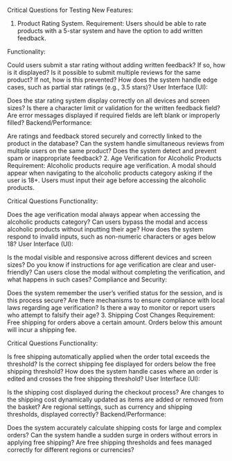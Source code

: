 Critical Questions for Testing New Features:
1. Product Rating System.
Requirement: Users should be able to rate products with a 5-star system and have the option to add written feedback.

Functionality:

Could users submit a star rating without adding written feedback? If so, how is it displayed?
Is it possible to submit multiple reviews for the same product? If not, how is this prevented?
How does the system handle edge cases, such as partial star ratings (e.g., 3.5 stars)?
User Interface (UI):

Does the star rating system display correctly on all devices and screen sizes?
Is there a character limit or validation for the written feedback field?
Are error messages displayed if required fields are left blank or improperly filled?
Backend/Performance:

Are ratings and feedback stored securely and correctly linked to the product in the database?
Can the system handle simultaneous reviews from multiple users on the same product?
Does the system detect and prevent spam or inappropriate feedback?
2. Age Verification for Alcoholic Products
Requirement: Alcoholic products require age verification. A modal should appear when navigating to the alcoholic products category asking if the user is 18+. Users must input their age before accessing the alcoholic products.

Critical Questions
Functionality:

Does the age verification modal always appear when accessing the alcoholic products category?
Can users bypass the modal and access alcoholic products without inputting their age?
How does the system respond to invalid inputs, such as non-numeric characters or ages below 18?
User Interface (UI):

Is the modal visible and responsive across different devices and screen sizes?
Do you know if instructions for age verification are clear and user-friendly?
Can users close the modal without completing the verification, and what happens in such cases?
Compliance and Security:

Does the system remember the user’s verified status for the session, and is this process secure?
Are there mechanisms to ensure compliance with local laws regarding age verification?
Is there a way to monitor or report users who attempt to falsify their age?
3. Shipping Cost Changes
Requirement: Free shipping for orders above a certain amount. Orders below this amount will incur a shipping fee.

Critical Questions
Functionality:

Is free shipping automatically applied when the order total exceeds the threshold?
Is the correct shipping fee displayed for orders below the free shipping threshold?
How does the system handle cases where an order is edited and crosses the free shipping threshold?
User Interface (UI):

Is the shipping cost displayed during the checkout process?
Are changes to the shipping cost dynamically updated as items are added or removed from the basket?
Are regional settings, such as currency and shipping thresholds, displayed correctly?
Backend/Performance:

Does the system accurately calculate shipping costs for large and complex orders?
Can the system handle a sudden surge in orders without errors in applying free shipping?
Are free shipping thresholds and fees managed correctly for different regions or currencies?
